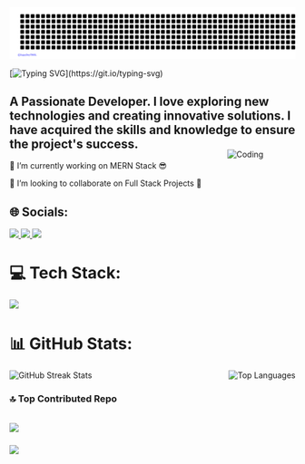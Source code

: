 <p align="center">
  <img src="sujay.svg" />
</p> 

[![Typing SVG](https://readme-typing-svg.demolab.com?font=Fira+Code&pause=1000&random=false&width=435&lines=Hi++there%F0%9F%91%8B%2C+I'm+Sujay+Dey.)](https://git.io/typing-svg)
<h2>A Passionate Developer. I love exploring new technologies and creating innovative solutions. I have acquired the skills and knowledge to ensure the project's success.</h2>
<div> 
  <img align="right" alt="Coding" width="120" style="margin-top: -20px;" src="https://media.tenor.com/lNtmoshuUI8AAAAi/bahroo-hacker.gif" alt="GitHub Streak Stats" />
  <div>
    <p>🔭 I’m currently working on MERN Stack 😎</p>
    <p>👯 I’m looking to collaborate on Full Stack Projects 🤝</p>
  </div>
 
</div>


## 🌐 Socials:
<p align="left">
  <a href="https://instagram.com/does_not_exist.ai/" target="_blank">
    <img src="https://skillicons.dev/icons?i=instagram"/>
  </a>
   <a href="https://www.linkedin.com/in/sujay-dey-tmsl/" target="_blank">
    <img src="https://skillicons.dev/icons?i=linkedin"/>
  </a>
   <a href="https://github.com/SujayDeyTMSL/SujayDeyTMSL/" target="_blank">
    <img src="https://skillicons.dev/icons?i=github"/>
  </a>
</p>

# 💻 Tech Stack:
<p align="left">
  <a href="https://skillicons.dev/">
    <img src="https://skillicons.dev/icons?i=c,cpp,html,css,js,react,tailwind,nodejs,mongodb,python,figma,firebase,git,flutter,solidity" />
  </a>
</p>

# 📊 GitHub Stats:
<div style="display: flex; justify-content: space-between;">
    <img src="https://github-readme-streak-stats.herokuapp.com/?user=SujayDeyTMSL&theme=dark&hide_border=false" alt="GitHub Streak Stats" />
    <img src="https://github-readme-stats.vercel.app/api/top-langs/?username=SujayDeyTMSL&theme=dark&hide_border=false&include_all_commits=false&count_private=false&layout=compact" alt="Top Languages" />
</div>

### 🔝 Top Contributed Repo
![](https://github-contributor-stats.vercel.app/api?username=SujayDeyTMSL&limit=5&theme=dark&combine_all_yearly_contributions=true)
---
[![](https://visitcount.itsvg.in/api?id=SujayDeyTMSL&icon=1&color=0)](https://visitcount.itsvg.in)

<!-- Proudly created with GPRM ( https://gprm.itsvg.in ) -->
